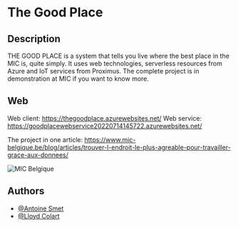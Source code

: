 
# The Good Place

## Description

THE GOOD PLACE is a system that tells you live where the best place in the MIC is, quite simply. It uses web technologies, serverless resources from Azure and IoT services from Proximus. The complete project is in demonstration at MIC if you want to know more.

## Web

Web client: https://thegoodplace.azurewebsites.net/
Web service: https://goodplacewebservice20220714145722.azurewebsites.net/

The project in one article: https://www.mic-belgique.be/blog/articles/trouver-l-endroit-le-plus-agreable-pour-travailler-grace-aux-donnees/

![MIC Belgique](https://cdn.discordapp.com/attachments/988803921634021466/997492237783007292/Capture_decran_2022-04-26_135503.png)

## Authors

- [@Antoine Smet](https://github.com/AntoineSmet/)
- [@Lloyd Colart](https://github.com/Lloydcol/)

